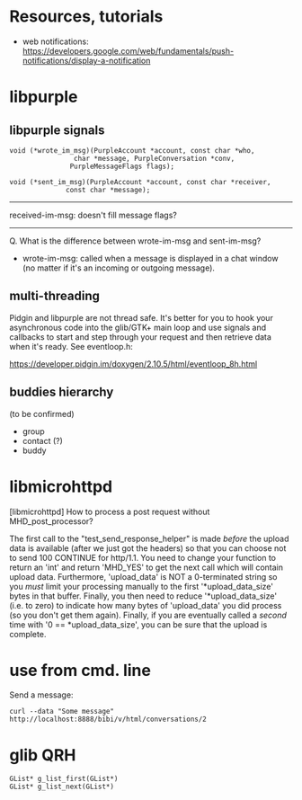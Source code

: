 # Resources, tutorials

* web notifications: https://developers.google.com/web/fundamentals/push-notifications/display-a-notification

# libpurple

## libpurple signals

```
void (*wrote_im_msg)(PurpleAccount *account, const char *who,
                char *message, PurpleConversation *conv,
               PurpleMessageFlags flags);

void (*sent_im_msg)(PurpleAccount *account, const char *receiver,
              const char *message);
```
-----

received-im-msg: doesn't fill message flags?

-----

Q. What is the difference between wrote-im-msg and sent-im-msg?

- wrote-im-msg: called when a message is displayed in a chat window (no matter if it's an
incoming or outgoing message).


## multi-threading

Pidgin and libpurple are not thread safe.  It's better for you to hook
your asynchronous code into the glib/GTK+ main loop and use signals and
callbacks to start and step through your request and then retrieve data
when it's ready.  See eventloop.h:

https://developer.pidgin.im/doxygen/2.10.5/html/eventloop_8h.html


## buddies hierarchy

(to be confirmed)

* group
 * contact (?)
  * buddy


# libmicrohttpd

[libmicrohttpd] How to process a post request without MHD_post_processor?

The first call to the "test_send_response_helper" is made *before* the
upload data is available (after we just got the headers) so that you can
choose not to send 100 CONTINUE for http/1.1.  You need to change your
function to return an 'int' and return 'MHD_YES' to get the next call
which will contain upload data.  Furthermore, 'upload_data' is NOT a
0-terminated string so you *must* limit your processing manually to the
first '*upload_data_size' bytes in that buffer.  Finally, you then need
to reduce '*upload_data_size'  (i.e. to zero) to indicate how many bytes
of 'upload_data' you did process (so you don't get them again).
Finally, if you are eventually called  a *second* time with '0 ==
*upload_data_size', you can be sure that the upload is complete.


# use from cmd. line

Send a message:

`curl --data "Some message" http://localhost:8888/bibi/v/html/conversations/2`


# glib QRH

```
GList* g_list_first(GList*)
GList* g_list_next(GList*)
```
